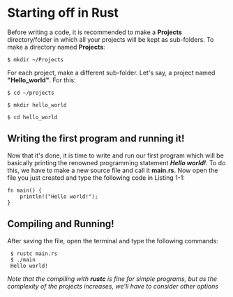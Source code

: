 # Starting off in Rust

Before writing a code, it is recommended to make a **Projects** directory/folder in which all your projects will be kept as sub-folders. To make a directory named **Projects**:

    $ mkdir ~/Projects

For each project, make a different sub-folder. Let's say, a project named **"Hello_world"**. For this:

    $ cd ~/projects

    $ mkdir hello_world
    
    $ cd hello_world

## Writing the first program and running it!

Now that it's done, it is time to write and run our first program which will be basically printing the renowned programming statement ***Hello world!***. To do this, we have to make a new source file and call it **main.rs**. Now open the file you just created and type the following code in Listing 1-1:

    fn main() {
        println!("Hello world!");
    }

## Compiling and Running!

After saving the file, open the terminal and type the following commands:

     $ rustc main.rs
     $ ./main
     Hello world! 
     
 *Note that the compiling with **rustc** is fine for simple programs, but as the complexity of the projects increases, we'll have to consider other options*
